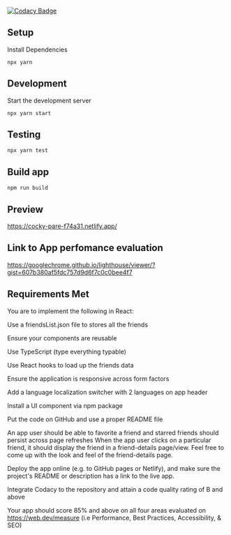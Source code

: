 [![Codacy Badge](https://app.codacy.com/project/badge/Grade/b7ce804861ac4e1daac767088844ad3e)](https://www.codacy.com/gh/ednut/1wa/dashboard?utm_source=github.com&utm_medium=referral&utm_content=ednut/1wa&utm_campaign=Badge_Grade)

## Setup

Install Dependencies

`npx yarn`

## Development

Start the development server

`npx yarn start`

## Testing

`npx yarn test`

## Build app

`npm run build`

## Preview

https://cocky-pare-f74a31.netlify.app/

## Link to App perfomance evaluation

https://googlechrome.github.io/lighthouse/viewer/?gist=607b380af5fdc757d9d6f7c0c0bee4f7

## Requirements Met

You are to implement the following in React:

Use a friendsList.json file to stores all the friends

Ensure your components are reusable

Use TypeScript (type everything typable)

Use React hooks to load up the friends data

Ensure the application is responsive across form factors

Add a language localization switcher with 2 languages on app header

Install a UI component via npm package

Put the code on GitHub and use a proper README file

An app user should be able to favorite a friend and starred friends should persist across page refreshes When the app user clicks on a particular friend, it should display the friend in a friend-details page/view. Feel free to come up with the look and feel of the friend-details page.

Deploy the app online (e.g. to GitHub pages or Netlify), and make sure the project's README or description has a link to the live app.

Integrate Codacy to the repository and attain a code quality rating of B and above

Your app should score 85% and above on all four areas evaluated on https://web.dev/measure (i.e Performance, Best Practices, Accessibility, & SEO)
